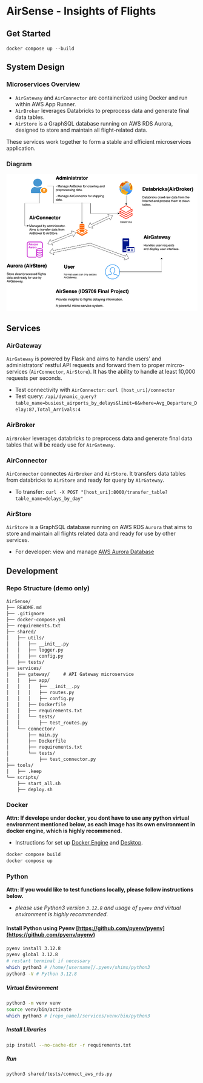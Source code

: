 # AirSense - Insights of Flights

## Get Started

`docker compose up --build`

## System Design

### Microservices Overview

- `AirGateway` and `AirConnector` are containerized using Docker and run within AWS App Runner.
- `AirBroker` leverages Databricks to preprocess data and generate final data tables.
- `AirStore` is a GraphSQL database running on AWS RDS Aurora, designed to store and maintain all flight-related data.

These services work together to form a stable and efficient microservices application.

### Diagram

![AirSense-design](/airsense_diagram.png)

## Services

### AirGateway

`AirGateway` is powered by Flask and aims to handle users' and administrators' restful API requests and forward them to proper mircro-services (`AirConnector`, `AirStore`). It has the ability to handle at least 10,000 requests per seconds.

- Test connectivity with `AirConnector`: `curl [host_uri]/connector`
- Test query: `/api/dynamic_query?table_name=busiest_airports_by_delays&limit=6&where=Avg_Departure_Delay:87,Total_Arrivals:4`

### AirBroker

`AirBroker` leverages databricks to preprocess data and generate final data tables that will be ready use for `AirGateway`.

### AirConnector

`AirConnector` connectes `AirBroker` and `AirStore`. It transfers data tables from databricks to `AirStore` and ready for query by `AirGateway`.

- To transfer: `curl -X POST "[host_uri]:8000/transfer_table?table_name=delays_by_day"`

### AirStore

`AirStore` is a GraphSQL database running on AWS RDS `Aurora` that aims to store and maintain all flights related data and ready for use by other services.

- For developer: view and manage [AWS Aurora Database](https://us-east-1.console.aws.amazon.com/rds/home?region=us-east-1#database:id=airsense-pg;is-cluster=true)

## Development

### Repo Structure (demo only)

```
AirSense/
├── README.md
├── .gitignore
├── docker-compose.yml
├── requirements.txt
├── shared/
│   ├── utils/
│   │   ├── __init__.py
│   │   ├── logger.py
│   │   ├── config.py
│   ├── tests/
├── services/
│   ├── gateway/     # API Gateway microservice
│   │   ├── app/
│   │   │   ├── __init__.py
│   │   │   ├── routes.py
│   │   │   ├── config.py
│   │   ├── Dockerfile
│   │   ├── requirements.txt
│   │   └── tests/
│   │       ├── test_routes.py
│   └── connector/
│       ├── main.py
│       ├── Dockerfile
│       ├── requirements.txt
│       └── tests/
│           ├── test_connector.py
├── tools/
│   ├── .keep
└── scripts/
    ├── start_all.sh
    ├── deploy.sh

```

### Docker

**Attn: If develope under docker, you dont have to use any python virtual environment mentioned below, as each image has its own environment in docker engine, which is highly recommened.**

- Instructions for set up [Docker Engine](https://docs.docker.com/engine/install/) and [Desktop](https://docs.docker.com/desktop/).

```bash
docker compose build
docker compose up
```

### Python

**Attn: If you would like to test functions locally, please follow instructions below.**

- _please use Python3 version `3.12.8` and usage of `pyenv` and virtual environment is highly recommended._

#### Install Python using Pyenv [https://github.com/pyenv/pyenv](https://github.com/pyenv/pyenv)

```bash
pyenv install 3.12.8
pyenv global 3.12.8
# restart terminal if necessary
which python3 # /home/[username]/.pyenv/shims/python3
python3 -V # Python 3.12.8
```

##### Virtual Environment

```bash
python3 -m venv venv
source venv/bin/activate
which python3 # [repo_name]/services/venv/bin/python3
```

##### Install Libraries

```bash
pip install --no-cache-dir -r requirements.txt
```

##### Run

```python3
python3 shared/tests/connect_aws_rds.py
```

